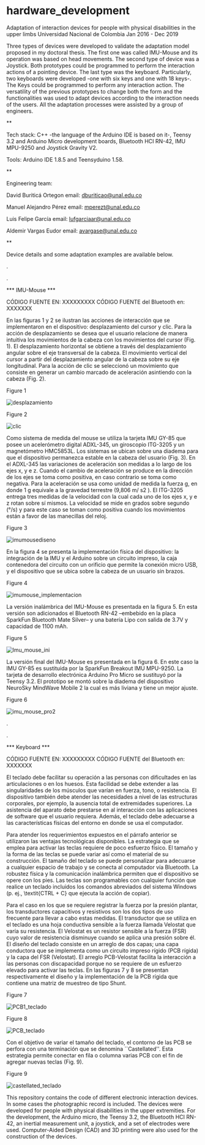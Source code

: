 # hardware_development

Adaptation of interaction devices for people with physical disabilities in the upper limbs
Universidad Nacional de Colombia
Jan 2016 - Dec 2019

Three types of devices were developed to validate the adaptation model proposed in my doctoral thesis. The first one was called IMU-Mouse and its operation was based on head movements. The second type of device was a Joystick. Both prototypes could be programmed to perform the interaction actions of a pointing device. The last type was the keyboard. Particularly, two keyboards were developed -one with six keys and one with 18 keys-. The Keys could be programmed to perform any interaction action. The versatility of the previous prototypes to change both the form and the functionalities was used to adapt devices according to the interaction needs of the users.  All the adaptation processes were assisted by a group of engineers.

**

Tech stack: C++ -the language of the Arduino IDE is based on it-, Teensy 3.2 and Arduino Micro development boards, Bluetooth HCI RN-42, IMU MPU-9250 and Joystick Gravity V2.

Tools: Arduino IDE 1.8.5 and Teensyduino 1.58.

**

Engineering team:

David Buriticá Ortegon
email: dburiticao@unal.edu.co

Manuel Alejandro Pérez
email: mperezt@unal.edu.co

Luis Felipe García
email: lufgarciaar@unal.edu.co

Aldemir Vargas Eudor
email: avargase@unal.edu.co

**

Device details and some adaptation examples are available below.

 .
 
 .
 
*** IMU-Mouse ***

CÓDIGO FUENTE EN: XXXXXXXXX
CÓDIGO FUENTE del Bluetooth en: XXXXXXX

En las figuras 1 y 2  se ilustran las acciones de interacción que se implementaron en el dispositivo: desplazamiento del cursor y clic. Para la acción de desplazamiento se desea que el usuario relacione de manera intuitiva los movimientos de la cabeza con los movimientos del cursor (Fig. 1). El desplazamiento horizontal se obtiene a través del desplazamiento angular sobre el eje transversal de la cabeza. El movimiento vertical del cursor a partir del desplazamiento angular de la cabeza sobre su eje longitudinal. Para la acción de clic se seleccionó un movimiento que consiste en generar un cambio marcado de aceleración asintiendo con la cabeza (Fig. 2).

Figure 1

![desplazamiento](https://user-images.githubusercontent.com/116608938/231599644-7c55861f-ead5-49a9-aebc-a1195f6963ee.png)

Figure 2

![clic](https://user-images.githubusercontent.com/116608938/231599828-8b40e5cc-463f-452c-afd0-b5610722e95a.png)

Como sistema de medida del mouse se utiliza la tarjeta IMU GY-85 que posee un acelerómetro digital ADXL-345, un giroscopio ITG-3205 y un magnetómetro HMC5853L. Los sistemas se ubican sobre una diadema para que el dispositivo permanezca estable en la cabeza del usuario (Fig. 3). En el ADXL-345 las variaciones de aceleración son medidas a lo largo de los ejes x, y e z. Cuando el cambio de aceleración se produce en la dirección de los ejes se toma como positiva, en caso contrario se toma como negativa. Para la aceleración se usa como unidad de medida la fuerza g, en donde 1 g equivale a la gravedad terrestre (9,806 m/ s2 ). El ITG-3205 entrega tres medidas de la velocidad con la cual cada uno de los ejes x, y e z rotan sobre sí mismos. La velocidad se mide en grados sobre segundo (°/s) y para este caso se toman como positiva cuando los movimientos están a favor de las manecillas del reloj.

Figure 3

![imumousediseno](https://user-images.githubusercontent.com/116608938/231600101-6333fb48-069d-4283-bb89-2a4ec42cfc54.png)

En la figura 4 se presenta la implementación física del dispositivo: la integración de la IMU y el Arduino sobre un circuito impreso, la caja contenedora del circuito con un orificio que permite la conexión micro USB, y el dispositivo que se ubica sobre la cabeza de un usuario sin brazos.

Figure 4

![imumouse_implementacion](https://user-images.githubusercontent.com/116608938/231600456-c530d5b1-6c58-4558-b901-6ee37cef1846.png)

La versión inalámbrica del IMU-Mouse es presentada en la figura 5. En esta versión son adicionados el Bluetooth RN-42 –embebido en la placa SparkFun Bluetooth Mate Silver– y una batería Lipo con salida de 3.7V y capacidad de 1100 mAh.

Figure 5

![Imu_mouse_ini](https://user-images.githubusercontent.com/116608938/231603412-df2153b6-3046-49c4-bc24-03e9fcce8abe.png)

La versión final del IMU-Mouse es presentada en la figura 6. En este caso la IMU GY-85 es sustituida por la SparkFun Breakout IMU MPU-9250. La tarjeta de desarrollo electrónica Arduino Pro Micro se sustituyó por la Teensy 3.2. El prototipo se montó sobre la diadema del dispositivo NeuroSky MindWave Mobile 2 la cual es más liviana y tiene un mejor ajuste.

Figure 6

![imu_mouse_pro2](https://user-images.githubusercontent.com/116608938/231605984-8642cc7b-680e-4f9d-adfd-8718ceee878d.png)


 .
 
 .
 
*** Keyboard ***

CÓDIGO FUENTE EN: XXXXXXXXX
CÓDIGO FUENTE del Bluetooth en: XXXXXXX

El teclado debe facilitar su operación a las personas con dificultades en las articulaciones o en los huesos. Esta facilidad se debe extender a las singularidades de los músculos que varían en fuerza, tono, o resistencia. El dispositivo también debe atender las necesidades a nivel de las estructuras corporales, por ejemplo, la ausencia total de extremidades superiores. La asistencia del aparato debe prestarse en al interacción con las aplicaciones de software que el usuario requiera. Además, el teclado debe adecuarse a las características físicas del entorno en donde se usa el computador.

Para atender los requerimientos expuestos en el párrafo anterior se utilizaron las ventajas tecnológicas disponibles. La estrategia que se emplea para activar las teclas requiere de poco esfuerzo físico. El tamaño y la forma de las teclas se puede variar así como el material de su construcción. El tamaño del teclado se puede personalizar para adecuarse a cualquier espacio de trabajo y se conecta al computador vía Bluetooth. La robustez física y la comunicación inalámbrica permiten que el dispositivo se opere con los pies. Las teclas son programables con cualquier función que realice un teclado incluidos los comandos abreviados del sistema Windows (p. ej., \textit{CTRL + C} que ejecuta la acción de copiar).

Para el caso en los que se requiere registrar la fuerza por la presión plantar, los transductores capacitivos y resistivos son los dos tipos de uso frecuente para llevar a cabo estas  medidas. El transductor que se utiliza en el teclado es una hoja conductiva sensible a la fuerza llamada Velostat que varía su resistencia. El Velostat es un resistor sensible a la fuerza (FSR) cuyo valor de resistencia disminuye cuando se aplica una presión sobre él. El diseño del teclado consiste en un arreglo de dos capas; una capa conductora que se implementa como un circuito impreso rígido (PCB rígida) y la capa del FSR (Velostat). El arreglo PCB-Velostat facilita la interacción a las personas con discapacidad porque no se requiere de un esfuerzo elevado para activar las teclas. En las figuras 7 y 8 se presentan respectivamente el diseño y la implementación de la PCB rígida que contiene una matriz de muestreo de tipo Shunt.

Figure 7

![PCB1_teclado](https://user-images.githubusercontent.com/116608938/231616049-05ebc34a-cd44-4bcb-8897-7bc7a3f204de.png)

Figure 8

![PCB_teclado](https://user-images.githubusercontent.com/116608938/231616264-3ed3fc03-dffc-4b18-931e-946c5730b6c9.png)

Con el objetivo de variar el tamaño del teclado, el contorno de las PCB se perfora con una terminación que se denomina ``Castellated''. Esta estrategia permite conectar en fila o columna varias PCB con el fin de agregar nuevas teclas (Fig. 9).

Figure 9

![castellated_teclado](https://user-images.githubusercontent.com/116608938/231617340-18d414c1-6aa1-4d10-8234-5daabf2c512d.png)







This repository contains the code of different electronic interaction devices. In some cases the photographic record is included. The devices were developed for people with physical disabilities in the upper extremities. For the development, the Arduino micro, the Teensy 3.2, the Bluetooth HCI RN-42, an inertial measurement unit, a joystick, and a set of electrodes were used. Computer-Aided Design (CAD) and 3D printing were also used for the construction of the devices.
